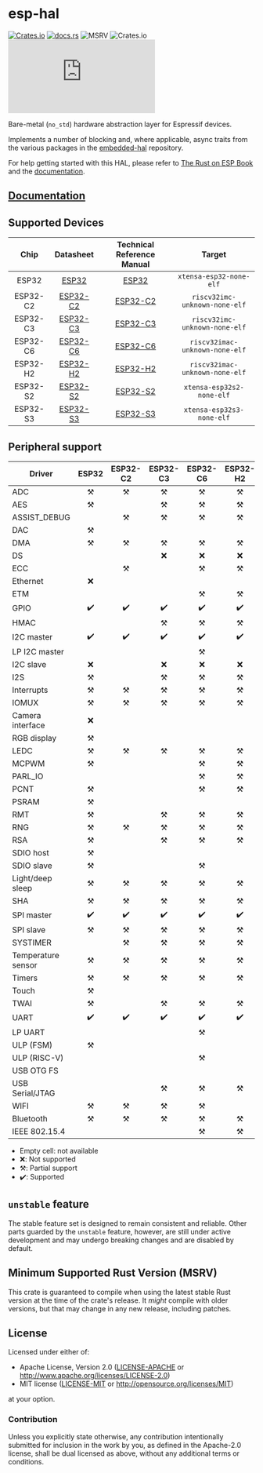 # esp-hal

[![Crates.io](https://img.shields.io/crates/v/esp-hal?labelColor=1C2C2E&color=C96329&logo=Rust&style=flat-square)](https://crates.io/crates/esp-hal)
[![docs.rs](https://img.shields.io/docsrs/esp-hal?labelColor=1C2C2E&color=C96329&logo=rust&style=flat-square)](https://docs.espressif.com/projects/rust/esp-hal/latest/)
![MSRV](https://img.shields.io/badge/MSRV-1.88.0-blue?labelColor=1C2C2E&style=flat-square)
![Crates.io](https://img.shields.io/crates/l/esp-hal?labelColor=1C2C2E&style=flat-square)
[![Matrix](https://img.shields.io/matrix/esp-rs:matrix.org?label=join%20matrix&labelColor=1C2C2E&color=BEC5C9&logo=matrix&style=flat-square)](https://matrix.to/#/#esp-rs:matrix.org)

Bare-metal (`no_std`) hardware abstraction layer for Espressif devices.

Implements a number of blocking and, where applicable, async traits from the various packages in the [embedded-hal] repository.

For help getting started with this HAL, please refer to [The Rust on ESP Book] and the [documentation].

[embedded-hal]: https://github.com/rust-embedded/embedded-hal
[the rust on esp book]: https://docs.espressif.com/projects/rust/book/

## [Documentation]

[documentation]: https://docs.espressif.com/projects/rust/

## Supported Devices

|   Chip   |        Datasheet         | Technical Reference Manual |             Target             |
| :------: | :----------------------: | :------------------------: | :----------------------------: |
|  ESP32   |  [ESP32][32-datasheet]   |      [ESP32][32-trm]       |    `xtensa-esp32-none-elf`     |
| ESP32-C2 | [ESP32-C2][c2-datasheet] |     [ESP32-C2][c2-trm]     | `riscv32imc-unknown-none-elf`  |
| ESP32-C3 | [ESP32-C3][c3-datasheet] |     [ESP32-C3][c3-trm]     | `riscv32imc-unknown-none-elf`  |
| ESP32-C6 | [ESP32-C6][c6-datasheet] |     [ESP32-C6][c6-trm]     | `riscv32imac-unknown-none-elf` |
| ESP32-H2 | [ESP32-H2][h2-datasheet] |     [ESP32-H2][h2-trm]     | `riscv32imac-unknown-none-elf` |
| ESP32-S2 | [ESP32-S2][s2-datasheet] |     [ESP32-S2][s2-trm]     |   `xtensa-esp32s2-none-elf`    |
| ESP32-S3 | [ESP32-S3][s3-datasheet] |     [ESP32-S3][s3-trm]     |   `xtensa-esp32s3-none-elf`    |

[32-datasheet]: https://www.espressif.com/sites/default/files/documentation/esp32_datasheet_en.pdf
[c2-datasheet]: https://www.espressif.com/sites/default/files/documentation/esp8684_datasheet_en.pdf
[c3-datasheet]: https://www.espressif.com/sites/default/files/documentation/esp32-c3_datasheet_en.pdf
[c6-datasheet]: https://www.espressif.com/sites/default/files/documentation/esp32-c6_datasheet_en.pdf
[h2-datasheet]: https://www.espressif.com/sites/default/files/documentation/esp32-h2_datasheet_en.pdf
[s2-datasheet]: https://www.espressif.com/sites/default/files/documentation/esp32-s2_datasheet_en.pdf
[s3-datasheet]: https://www.espressif.com/sites/default/files/documentation/esp32-s3_datasheet_en.pdf
[32-trm]: https://www.espressif.com/sites/default/files/documentation/esp32_technical_reference_manual_en.pdf
[c2-trm]: https://www.espressif.com/sites/default/files/documentation/esp8684_technical_reference_manual_en.pdf
[c3-trm]: https://www.espressif.com/sites/default/files/documentation/esp32-c3_technical_reference_manual_en.pdf
[c6-trm]: https://www.espressif.com/sites/default/files/documentation/esp32-c6_technical_reference_manual_en.pdf
[h2-trm]: https://www.espressif.com/sites/default/files/documentation/esp32-h2_technical_reference_manual_en.pdf
[s2-trm]: https://www.espressif.com/sites/default/files/documentation/esp32-s2_technical_reference_manual_en.pdf
[s3-trm]: https://www.espressif.com/sites/default/files/documentation/esp32-s3_technical_reference_manual_en.pdf

## Peripheral support

<!-- The following table is machine generated. Do not edit the comments and the table by hand! -->
<!-- start chip support table -->
| Driver             | ESP32 | ESP32-C2 | ESP32-C3 | ESP32-C6 | ESP32-H2 | ESP32-S2 | ESP32-S3 |
| ------------------ |:-----:|:--------:|:--------:|:--------:|:--------:|:--------:|:--------:|
| ADC                | ⚒️   | ⚒️      | ⚒️      | ⚒️      | ⚒️      | ⚒️      | ⚒️      |
| AES                | ⚒️   |          | ⚒️      | ⚒️      | ⚒️      | ⚒️      | ⚒️      |
| ASSIST_DEBUG       |       | ⚒️      | ⚒️      | ⚒️      | ⚒️      |          | ⚒️      |
| DAC                | ⚒️   |          |          |          |          | ⚒️      |          |
| DMA                | ⚒️   | ⚒️      | ⚒️      | ⚒️      | ⚒️      | ⚒️      | ⚒️      |
| DS                 |       |          | ❌       | ❌       | ❌       | ❌       | ❌       |
| ECC                |       | ⚒️      |          | ⚒️      | ⚒️      |          |          |
| Ethernet           | ❌    |          |          |          |          |          |          |
| ETM                |       |          |          | ⚒️      | ⚒️      |          |          |
| GPIO               | ✔️   | ✔️      | ✔️      | ✔️      | ✔️      | ✔️      | ✔️      |
| HMAC               |       |          | ⚒️      | ⚒️      | ⚒️      | ⚒️      | ⚒️      |
| I2C master         | ✔️   | ✔️      | ✔️      | ✔️      | ✔️      | ✔️      | ✔️      |
| LP I2C master      |       |          |          | ⚒️      |          |          |          |
| I2C slave          | ❌    |          | ❌       | ❌       | ❌       | ❌       | ❌       |
| I2S                | ⚒️   |          | ⚒️      | ⚒️      | ⚒️      | ⚒️      | ⚒️      |
| Interrupts         | ⚒️   | ⚒️      | ⚒️      | ⚒️      | ⚒️      | ⚒️      | ⚒️      |
| IOMUX              | ⚒️   | ⚒️      | ⚒️      | ⚒️      | ⚒️      | ⚒️      | ⚒️      |
| Camera interface   | ❌    |          |          |          |          | ❌       | ⚒️      |
| RGB display        | ⚒️   |          |          |          |          | ❌       | ⚒️      |
| LEDC               | ⚒️   | ⚒️      | ⚒️      | ⚒️      | ⚒️      | ⚒️      | ⚒️      |
| MCPWM              | ⚒️   |          |          | ⚒️      | ⚒️      |          | ⚒️      |
| PARL_IO            |       |          |          | ⚒️      | ⚒️      |          |          |
| PCNT               | ⚒️   |          |          | ⚒️      | ⚒️      | ⚒️      | ⚒️      |
| PSRAM              | ⚒️   |          |          |          |          | ⚒️      | ⚒️      |
| RMT                | ⚒️   |          | ⚒️      | ⚒️      | ⚒️      | ⚒️      | ⚒️      |
| RNG                | ⚒️   | ⚒️      | ⚒️      | ⚒️      | ⚒️      | ⚒️      | ⚒️      |
| RSA                | ⚒️   |          | ⚒️      | ⚒️      | ⚒️      | ⚒️      | ⚒️      |
| SDIO host          | ⚒️   |          |          |          |          |          | ⚒️      |
| SDIO slave         | ⚒️   |          |          | ⚒️      |          |          |          |
| Light/deep sleep   | ⚒️   | ⚒️      | ⚒️      | ⚒️      | ⚒️      | ⚒️      | ⚒️      |
| SHA                | ⚒️   | ⚒️      | ⚒️      | ⚒️      | ⚒️      | ⚒️      | ⚒️      |
| SPI master         | ✔️   | ✔️      | ✔️      | ✔️      | ✔️      | ✔️      | ✔️      |
| SPI slave          | ⚒️   | ⚒️      | ⚒️      | ⚒️      | ⚒️      | ⚒️      | ⚒️      |
| SYSTIMER           |       | ⚒️      | ⚒️      | ⚒️      | ⚒️      | ⚒️      | ⚒️      |
| Temperature sensor | ⚒️   | ⚒️      | ⚒️      | ⚒️      | ⚒️      | ⚒️      | ⚒️      |
| Timers             | ⚒️   | ⚒️      | ⚒️      | ⚒️      | ⚒️      | ⚒️      | ⚒️      |
| Touch              | ⚒️   |          |          |          |          | ❌       | ❌       |
| TWAI               | ⚒️   |          | ⚒️      | ⚒️      | ⚒️      | ⚒️      | ⚒️      |
| UART               | ✔️   | ✔️      | ✔️      | ✔️      | ✔️      | ✔️      | ✔️      |
| LP UART            |       |          |          | ⚒️      |          |          |          |
| ULP (FSM)          | ⚒️   |          |          |          |          | ⚒️      | ⚒️      |
| ULP (RISC-V)       |       |          |          | ⚒️      |          | ⚒️      | ⚒️      |
| USB OTG FS         |       |          |          |          |          | ⚒️      | ⚒️      |
| USB Serial/JTAG    |       |          | ⚒️      | ⚒️      | ⚒️      |          | ⚒️      |
| WIFI               | ⚒️   | ⚒️      | ⚒️      | ⚒️      |          | ⚒️      | ⚒️      |
| Bluetooth          | ⚒️   | ⚒️      | ⚒️      | ⚒️      | ⚒️      |          | ⚒️      |
| IEEE 802.15.4      |       |          |          | ⚒️      | ⚒️      |          |          |

 * Empty cell: not available
 * ❌: Not supported
 * ⚒️: Partial support
 * ✔️: Supported
<!-- end chip support table -->

## `unstable` feature

The stable feature set is designed to remain consistent and reliable. Other parts guarded by the `unstable` feature, however, are still under active development and may undergo breaking changes and are disabled by default.

## Minimum Supported Rust Version (MSRV)

This crate is guaranteed to compile when using the latest stable Rust version at the time of the crate's release. It _might_ compile with older versions, but that may change in any new release, including patches.

## License

Licensed under either of:

- Apache License, Version 2.0 ([LICENSE-APACHE](../LICENSE-APACHE) or http://www.apache.org/licenses/LICENSE-2.0)
- MIT license ([LICENSE-MIT](../LICENSE-MIT) or http://opensource.org/licenses/MIT)

at your option.

### Contribution

Unless you explicitly state otherwise, any contribution intentionally submitted for inclusion in
the work by you, as defined in the Apache-2.0 license, shall be dual licensed as above, without
any additional terms or conditions.
